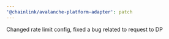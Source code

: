 ```yaml
---
'@chainlink/avalanche-platform-adapter': patch
---
```


Changed rate limit config, fixed a bug related to request to DP
